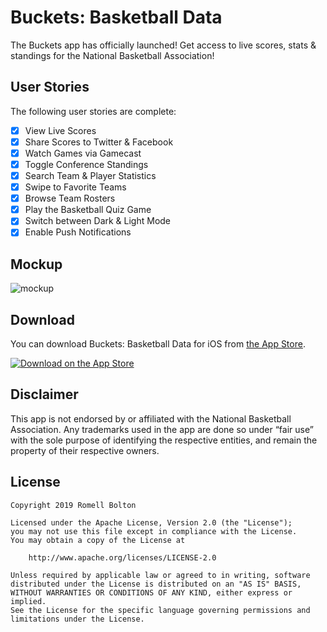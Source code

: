 # Buckets: Basketball Data

The Buckets app has officially launched! Get access to live scores, stats & standings for the National Basketball Association!

## User Stories

The following user stories are complete:

- [x] View Live Scores
- [x] Share Scores to Twitter & Facebook
- [x] Watch Games via Gamecast
- [x] Toggle Conference Standings
- [x] Search Team & Player Statistics
- [x] Swipe to Favorite Teams
- [x] Browse Team Rosters
- [x] Play the Basketball Quiz Game
- [x] Switch between Dark & Light Mode
- [x] Enable Push Notifications

## Mockup  

![mockup](https://user-images.githubusercontent.com/24701305/66947073-34fb1280-f020-11e9-8434-b759d78ce91e.png)
 
## Download

You can download Buckets: Basketball Data for iOS from [the App Store](https://apps.apple.com/us/app/buckets-basketball-data/id1456202460).

[![Download on the App Store](https://github.com/juliaqiuxy/slopeninja-backend/blob/master/.github/appStore.svg)](https://itunes.apple.com/us/app/slope-ninja/id1297809634?ls=1&mt=8)

## Disclaimer

This app is not endorsed by or affiliated with the National Basketball Association. Any trademarks used in the app are done so under “fair use” with the sole purpose of identifying the respective entities, and remain the property of their respective owners.

## License

    Copyright 2019 Romell Bolton

    Licensed under the Apache License, Version 2.0 (the "License");
    you may not use this file except in compliance with the License.
    You may obtain a copy of the License at

        http://www.apache.org/licenses/LICENSE-2.0

    Unless required by applicable law or agreed to in writing, software
    distributed under the License is distributed on an "AS IS" BASIS,
    WITHOUT WARRANTIES OR CONDITIONS OF ANY KIND, either express or implied.
    See the License for the specific language governing permissions and
    limitations under the License.
